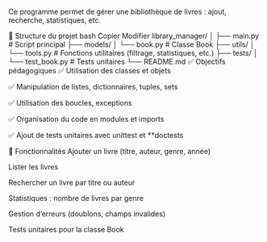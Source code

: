 Ce programme permet de gérer une bibliothèque de livres : ajout, recherche, statistiques, etc.

📁 Structure du projet
bash
Copier
Modifier
library_manager/
│
├── main.py                # Script principal
├── models/
│   └── book.py            # Classe Book
├── utils/
│   └── tools.py           # Fonctions utilitaires (filtrage, statistiques, etc.)
├── tests/
│   └── test_book.py       # Tests unitaires
└── README.md
✅ Objectifs pédagogiques
✅ Utilisation des classes et objets

✅ Manipulation de listes, dictionnaires, tuples, sets

✅ Utilisation des boucles, exceptions

✅ Organisation du code en modules et imports

✅ Ajout de tests unitaires avec unittest et **doctests

🧠 Fonctionnalités
Ajouter un livre (titre, auteur, genre, année)

Lister les livres

Rechercher un livre par titre ou auteur

Statistiques : nombre de livres par genre

Gestion d’erreurs (doublons, champs invalides)

Tests unitaires pour la classe Book

